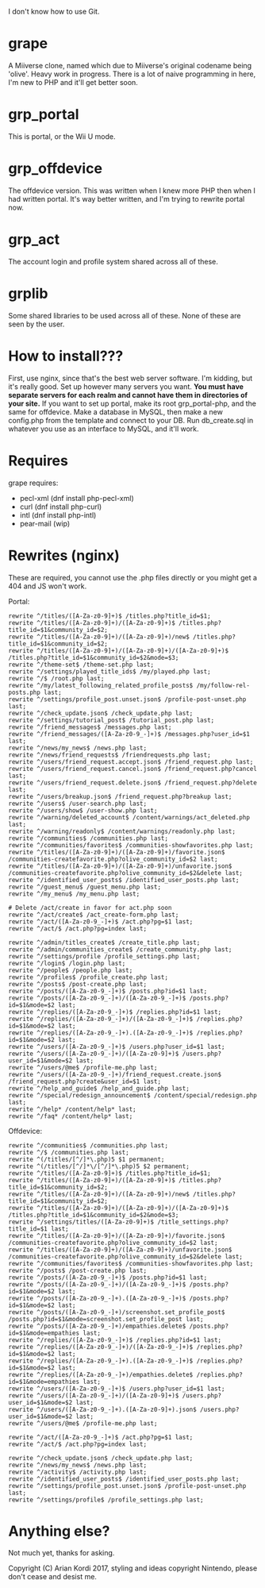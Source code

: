 I don't know how to use Git.

# grape #
A Miiverse clone, named which due to Miiverse's original codename being 'olive'.
Heavy work in progress.
There is a lot of naive programming in here, I'm new to PHP and it'll get better soon.

# grp_portal #
This is portal, or the Wii U mode.
# grp_offdevice #
The offdevice version. This was written when I knew more PHP then when I had written portal. It's way better written, and I'm trying to rewrite portal now.
# grp_act #
The account login and profile system shared across all of these.

# grplib #
Some shared libraries to be used across all of these. None of these are seen by the user.

# How to install??? #
First, use nginx, since that's the best web server software. I'm kidding, but it's really good.
Set up however many servers you want. **You must have separate servers for each realm and cannot have them in directories of your site.**
If you want to set up portal, make its root grp\_portal-php, and the same for offdevice.
Make a database in MySQL, then make a new config.php from the template and connect to your DB.
Run db\_create.sql in whatever you use as an interface to MySQL, and it'll work.

# Requires #
grape requires:
* pecl-xml (dnf install php-pecl-xml)
* curl (dnf install php-curl)
* intl (dnf install php-intl)
* pear-mail (wip)

# Rewrites (nginx) #
These are required, you cannot use the .php files directly or you might get a 404 and JS won't work.

Portal: 

	rewrite ^/titles/([A-Za-z0-9]+)$ /titles.php?title_id=$1;
	rewrite ^/titles/([A-Za-z0-9]+)/([A-Za-z0-9]+)$ /titles.php?title_id=$1&community_id=$2;
	rewrite ^/titles/([A-Za-z0-9]+)/([A-Za-z0-9]+)/new$ /titles.php?title_id=$1&community_id=$2;
	rewrite ^/titles/([A-Za-z0-9]+)/([A-Za-z0-9]+)/([A-Za-z0-9]+)$ /titles.php?title_id=$1&community_id=$2&mode=$3;
	rewrite ^/theme-set$ /theme-set.php last;
	rewrite ^/settings/played_title_ids$ /my/played.php last;
	rewrite ^/$ /root.php last;
	rewrite ^/my/latest_following_related_profile_posts$ /my/follow-rel-posts.php last;
	rewrite ^/settings/profile_post.unset.json$ /profile-post-unset.php last;
	rewrite ^/check_update.json$ /check_update.php last;
	rewrite ^/settings/tutorial_post$ /tutorial_post.php last;
	rewrite ^/friend_messages$ /messages.php last;
	rewrite ^/friend_messages/([A-Za-z0-9_-]+)$ /messages.php?user_id=$1 last;
	rewrite ^/news/my_news$ /news.php last;
	rewrite ^/news/friend_requests$ /friendrequests.php last;
	rewrite ^/users/friend_request.accept.json$ /friend_request.php last;
	rewrite ^/users/friend_request.cancel.json$ /friend_request.php?cancel last;
	rewrite ^/users/friend_request.delete.json$ /friend_request.php?delete last;
	rewrite ^/users/breakup.json$ /friend_request.php?breakup last;
	rewrite ^/users$ /user-search.php last;
	rewrite ^/users/show$ /user-show.php last;
	rewrite ^/warning/deleted_account$ /content/warnings/act_deleted.php last;
	rewrite ^/warning/readonly$ /content/warnings/readonly.php last;
	rewrite ^/communities$ /communities.php last;
	rewrite ^/communities/favorites$ /communities-showfavorites.php last;
	rewrite ^/titles/([A-Za-z0-9]+)/([A-Za-z0-9]+)/favorite.json$ /communities-createfavorite.php?olive_community_id=$2 last;
	rewrite ^/titles/([A-Za-z0-9]+)/([A-Za-z0-9]+)/unfavorite.json$ /communities-createfavorite.php?olive_community_id=$2&delete last;
	rewrite ^/identified_user_posts$ /identified_user_posts.php last;
	rewrite ^/guest_menu$ /guest_menu.php last;
	rewrite ^/my_menu$ /my_menu.php last;
	
	# Delete /act/create in favor for act.php soon
	rewrite ^/act/create$ /act_create-form.php last;
	rewrite ^/act/([A-Za-z0-9_-]+)$ /act.php?pg=$1 last;
	rewrite ^/act/$ /act.php?pg=index last;

	rewrite ^/admin/titles_create$ /create_title.php last;
	rewrite ^/admin/communities_create$ /create_community.php last;
	rewrite ^/settings/profile /profile_settings.php last;
	rewrite ^/login$ /login.php last;
    rewrite ^/people$ /people.php last;
	rewrite ^/profiles$ /profile_create.php last;
	rewrite ^/posts$ /post-create.php last;
	rewrite ^/posts/([A-Za-z0-9_-]+)$ /posts.php?id=$1 last;
	rewrite ^/posts/([A-Za-z0-9_-]+)/([A-Za-z0-9_-]+)$ /posts.php?id=$1&mode=$2 last;
	rewrite ^/replies/([A-Za-z0-9_-]+)$ /replies.php?id=$1 last;
	rewrite ^/replies/([A-Za-z0-9_-]+)/([A-Za-z0-9_-]+)$ /replies.php?id=$1&mode=$2 last;
	rewrite ^/replies/([A-Za-z0-9_-]+).([A-Za-z0-9_-]+)$ /replies.php?id=$1&mode=$2 last;
	rewrite ^/users/([A-Za-z0-9_-]+)$ /users.php?user_id=$1 last;
	rewrite ^/users/([A-Za-z0-9_-]+)/([A-Za-z0-9]+)$ /users.php?user_id=$1&mode=$2 last;
	rewrite ^/users/@me$ /profile-me.php last;
	rewrite ^/users/([A-Za-z0-9_-]+)/friend_request.create.json$ /friend_request.php?create&user_id=$1 last;
	rewrite ^/help_and_guide$ /help_and_guide.php last;
	rewrite ^/special/redesign_announcement$ /content/special/redesign.php last;
	rewrite ^/help* /content/help* last;
	rewrite ^/faq* /content/help* last;
	
Offdevice:

	rewrite ^/communities$ /communities.php last;
	rewrite ^/$ /communities.php last;
	rewrite ^(/titles/[^/]*\.php)5 $1 permanent;
	rewrite ^(/titles/[^/]*\/[^/]*\.php)5 $2 permanent;
	rewrite ^/titles/([A-Za-z0-9]+)$ /titles.php?title_id=$1;
	rewrite ^/titles/([A-Za-z0-9]+)/([A-Za-z0-9]+)$ /titles.php?title_id=$1&community_id=$2;
	rewrite ^/titles/([A-Za-z0-9]+)/([A-Za-z0-9]+)/new$ /titles.php?title_id=$1&community_id=$2;
	rewrite ^/titles/([A-Za-z0-9]+)/([A-Za-z0-9]+)/([A-Za-z0-9]+)$ /titles.php?title_id=$1&community_id=$2&mode=$3;
	rewrite ^/settings/titles/([A-Za-z0-9]+)$ /title_settings.php?title_id=$1 last;
    rewrite ^/titles/([A-Za-z0-9]+)/([A-Za-z0-9]+)/favorite.json$ /communities-createfavorite.php?olive_community_id=$2 last;
    rewrite ^/titles/([A-Za-z0-9]+)/([A-Za-z0-9]+)/unfavorite.json$ /communities-createfavorite.php?olive_community_id=$2&delete last;
    rewrite ^/communities/favorites$ /communities-showfavorites.php last;
	rewrite ^/posts$ /post-create.php last;
	rewrite ^/posts/([A-Za-z0-9_-]+)$ /posts.php?id=$1 last;
	rewrite ^/posts/([A-Za-z0-9_-]+)/([A-Za-z0-9_-]+)$ /posts.php?id=$1&mode=$2 last;
	rewrite ^/posts/([A-Za-z0-9_-]+).([A-Za-z0-9_-]+)$ /posts.php?id=$1&mode=$2 last;
	rewrite ^/posts/([A-Za-z0-9_-]+)/screenshot.set_profile_post$ /posts.php?id=$1&mode=screenshot.set_profile_post last;
	rewrite ^/posts/([A-Za-z0-9_-]+)/empathies.delete$ /posts.php?id=$1&mode=empathies last;
	rewrite ^/replies/([A-Za-z0-9_-]+)$ /replies.php?id=$1 last;
	rewrite ^/replies/([A-Za-z0-9_-]+)/([A-Za-z0-9_-]+)$ /replies.php?id=$1&mode=$2 last;
	rewrite ^/replies/([A-Za-z0-9_-]+).([A-Za-z0-9_-]+)$ /replies.php?id=$1&mode=$2 last;
	rewrite ^/replies/([A-Za-z0-9_-]+)/empathies.delete$ /replies.php?id=$1&mode=empathies last;
	rewrite ^/users/([A-Za-z0-9_-]+)$ /users.php?user_id=$1 last;
	rewrite ^/users/([A-Za-z0-9_-]+)/([A-Za-z0-9]+)$ /users.php?user_id=$1&mode=$2 last;
	rewrite ^/users/([A-Za-z0-9_-]+).([A-Za-z0-9]+).json$ /users.php?user_id=$1&mode=$2 last;
	rewrite ^/users/@me$ /profile-me.php last;
	
	rewrite ^/act/([A-Za-z0-9_-]+)$ /act.php?pg=$1 last;
	rewrite ^/act/$ /act.php?pg=index last;

	rewrite ^/check_update.json$ /check_update.php last;
	rewrite ^/news/my_news$ /news.php last;
	rewrite ^/activity$ /activity.php last;
	rewrite ^/identified_user_posts$ /identified_user_posts.php last;
	rewrite ^/settings/profile_post.unset.json$ /profile-post-unset.php last;
	rewrite ^/settings/profile$ /profile_settings.php last;
	
# Anything else? #
Not much yet, thanks for asking.

Copyright (C) Arian Kordi 2017, styling and ideas copyright Nintendo, please don't cease and desist me.